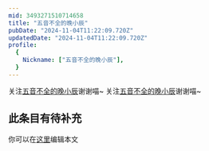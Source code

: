 ```yaml
---
mid: 3493271510714658
title: "五音不全的晚小辰"
pubDate: "2024-11-04T11:22:09.720Z"
updatedDate: "2024-11-04T11:22:09.720Z"
profile:
  {
    Nickname: ["五音不全的晚小辰"],
  }
---
```


关注[五音不全的晚小辰](https://space.bilibili.com/3493271510714658)谢谢喵~ 关注[五音不全的晚小辰](https://space.bilibili.com/3493271510714658)谢谢喵~

## 此条目有待补充
你可以在[这里](https://github.com/Yuhanawa/VTuber.ICU/edit/master/src/content/v/五音不全的晚小辰/index.md)编辑本文
